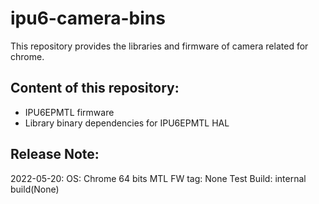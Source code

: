 # ipu6-camera-bins

This repository provides the libraries and firmware of camera related for chrome.

## Content of this repository:
* IPU6EPMTL firmware
* Library binary dependencies for IPU6EPMTL HAL

## Release Note:
2022-05-20:
OS:           Chrome 64 bits
MTL FW tag:   None
Test Build:   internal build(None)

